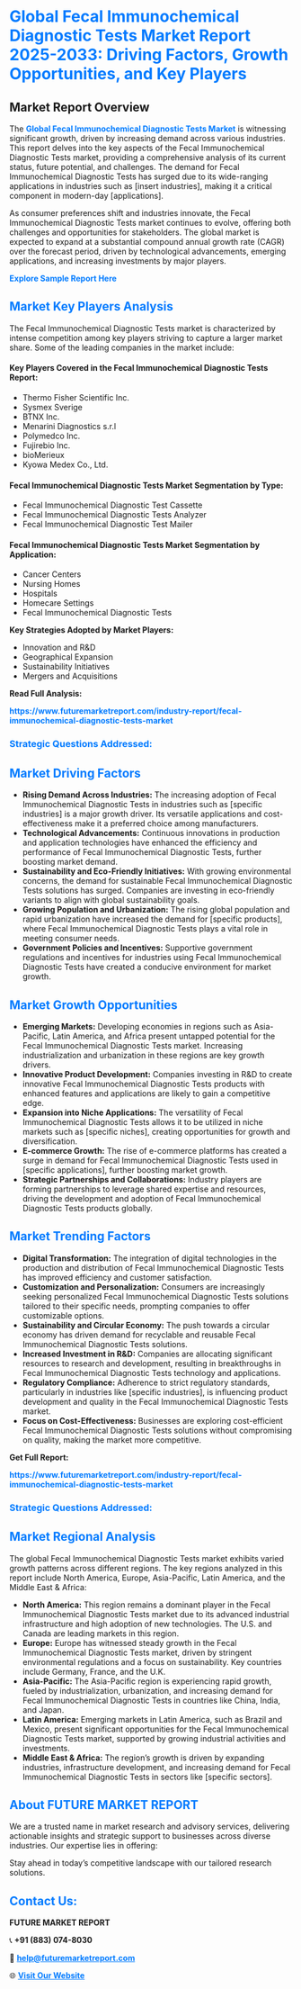 <h1 style="color: #007BFF;">Global Fecal Immunochemical Diagnostic Tests Market Report 2025-2033: Driving Factors, Growth Opportunities, and Key Players</h1>

<section id="overview">
<h2>Market Report Overview</h2>
<p>The <a href="https://www.futuremarketreport.com/industry-report/fecal-immunochemical-diagnostic-tests-market" style="color: #007BFF; text-decoration: none;"><strong>Global Fecal Immunochemical Diagnostic Tests Market</strong></a> is witnessing significant growth, driven by increasing demand across various industries. This report delves into the key aspects of the Fecal Immunochemical Diagnostic Tests market, providing a comprehensive analysis of its current status, future potential, and challenges. The demand for Fecal Immunochemical Diagnostic Tests has surged due to its wide-ranging applications in industries such as [insert industries], making it a critical component in modern-day [applications].</p>
<p>As consumer preferences shift and industries innovate, the Fecal Immunochemical Diagnostic Tests market continues to evolve, offering both challenges and opportunities for stakeholders. The global market is expected to expand at a substantial compound annual growth rate (CAGR) over the forecast period, driven by technological advancements, emerging applications, and increasing investments by major players.</p>
</section>

<section id="overview">
<p><a href="https://www.futuremarketreport.com/request-sample/reportId=126983" style="color: #007BFF; text-decoration: none;"><strong>Explore Sample Report Here</strong></a></p>
</section>

<section id="key-players">
<h2 style="color: #007BFF;">Market Key Players Analysis</h2>
<p>The Fecal Immunochemical Diagnostic Tests market is characterized by intense competition among key players striving to capture a larger market share. Some of the leading companies in the market include:</p>
<h4>Key Players Covered in the Fecal Immunochemical Diagnostic Tests Report:</h4>
<ul><li>Thermo Fisher Scientific Inc.</li><li>Sysmex Sverige</li><li>BTNX Inc.</li><li>Menarini Diagnostics s.r.l</li><li>Polymedco Inc.</li><li>Fujirebio Inc.</li><li>bioMerieux</li><li>Kyowa Medex Co., Ltd.</li></ul>
<h4>Fecal Immunochemical Diagnostic Tests Market Segmentation by Type:</h4>
<ul><li>Fecal Immunochemical Diagnostic Test Cassette</li><li>Fecal Immunochemical Diagnostic Tests Analyzer</li><li>Fecal Immunochemical Diagnostic Test Mailer</li></ul>

<h4>Fecal Immunochemical Diagnostic Tests Market Segmentation by Application:</h4>
<ul><li>Cancer Centers</li><li>Nursing Homes</li><li>Hospitals</li><li>Homecare Settings</li><li>Fecal Immunochemical Diagnostic Tests</li></ul>
<p><strong>Key Strategies Adopted by Market Players:</strong></p>
<ul>
<li>Innovation and R&D</li>
<li>Geographical Expansion</li>
<li>Sustainability Initiatives</li>
<li>Mergers and Acquisitions</li>
</ul>
</section>

<section>
<p><strong>Read Full Analysis: </strong></p><a href="https://www.futuremarketreport.com/industry-report/fecal-immunochemical-diagnostic-tests-market" style="color: #007BFF; text-decoration: none;"><strong>https://www.futuremarketreport.com/industry-report/fecal-immunochemical-diagnostic-tests-market</strong></a>
<h3 style="color: #007BFF;">Strategic Questions Addressed:</h3>
</section>

<section id="driving-factors">
<h2 style="color: #007BFF;">Market Driving Factors</h2>
<ul>
<li><strong>Rising Demand Across Industries:</strong> The increasing adoption of Fecal Immunochemical Diagnostic Tests in industries such as [specific industries] is a major growth driver. Its versatile applications and cost-effectiveness make it a preferred choice among manufacturers.</li>
<li><strong>Technological Advancements:</strong> Continuous innovations in production and application technologies have enhanced the efficiency and performance of Fecal Immunochemical Diagnostic Tests, further boosting market demand.</li>
<li><strong>Sustainability and Eco-Friendly Initiatives:</strong> With growing environmental concerns, the demand for sustainable Fecal Immunochemical Diagnostic Tests solutions has surged. Companies are investing in eco-friendly variants to align with global sustainability goals.</li>
<li><strong>Growing Population and Urbanization:</strong> The rising global population and rapid urbanization have increased the demand for [specific products], where Fecal Immunochemical Diagnostic Tests plays a vital role in meeting consumer needs.</li>
<li><strong>Government Policies and Incentives:</strong> Supportive government regulations and incentives for industries using Fecal Immunochemical Diagnostic Tests have created a conducive environment for market growth.</li>
</ul>
</section>

<section id="growth-opportunities">
<h2 style="color: #007BFF;">Market Growth Opportunities</h2>
<ul>
<li><strong>Emerging Markets:</strong> Developing economies in regions such as Asia-Pacific, Latin America, and Africa present untapped potential for the Fecal Immunochemical Diagnostic Tests market. Increasing industrialization and urbanization in these regions are key growth drivers.</li>
<li><strong>Innovative Product Development:</strong> Companies investing in R&D to create innovative Fecal Immunochemical Diagnostic Tests products with enhanced features and applications are likely to gain a competitive edge.</li>
<li><strong>Expansion into Niche Applications:</strong> The versatility of Fecal Immunochemical Diagnostic Tests allows it to be utilized in niche markets such as [specific niches], creating opportunities for growth and diversification.</li>
<li><strong>E-commerce Growth:</strong> The rise of e-commerce platforms has created a surge in demand for Fecal Immunochemical Diagnostic Tests used in [specific applications], further boosting market growth.</li>
<li><strong>Strategic Partnerships and Collaborations:</strong> Industry players are forming partnerships to leverage shared expertise and resources, driving the development and adoption of Fecal Immunochemical Diagnostic Tests products globally.</li>
</ul>
</section>

<section id="trending-factors">
<h2 style="color: #007BFF;">Market Trending Factors</h2>
<ul>
<li><strong>Digital Transformation:</strong> The integration of digital technologies in the production and distribution of Fecal Immunochemical Diagnostic Tests has improved efficiency and customer satisfaction.</li>
<li><strong>Customization and Personalization:</strong> Consumers are increasingly seeking personalized Fecal Immunochemical Diagnostic Tests solutions tailored to their specific needs, prompting companies to offer customizable options.</li>
<li><strong>Sustainability and Circular Economy:</strong> The push towards a circular economy has driven demand for recyclable and reusable Fecal Immunochemical Diagnostic Tests solutions.</li>
<li><strong>Increased Investment in R&D:</strong> Companies are allocating significant resources to research and development, resulting in breakthroughs in Fecal Immunochemical Diagnostic Tests technology and applications.</li>
<li><strong>Regulatory Compliance:</strong> Adherence to strict regulatory standards, particularly in industries like [specific industries], is influencing product development and quality in the Fecal Immunochemical Diagnostic Tests market.</li>
<li><strong>Focus on Cost-Effectiveness:</strong> Businesses are exploring cost-efficient Fecal Immunochemical Diagnostic Tests solutions without compromising on quality, making the market more competitive.</li>
</ul>
</section>

<section>
<p><strong>Get Full Report: </strong></p><a href="https://www.futuremarketreport.com/industry-report/fecal-immunochemical-diagnostic-tests-market" style="color: #007BFF; text-decoration: none;"><strong>https://www.futuremarketreport.com/industry-report/fecal-immunochemical-diagnostic-tests-market</strong></a>
<h3 style="color: #007BFF;">Strategic Questions Addressed:</h3>
</section>


<section id="regional-analysis">
<h2 style="color: #007BFF;">Market Regional Analysis</h2>
<p>The global Fecal Immunochemical Diagnostic Tests market exhibits varied growth patterns across different regions. The key regions analyzed in this report include North America, Europe, Asia-Pacific, Latin America, and the Middle East & Africa:</p>
<ul>
<li><strong>North America:</strong> This region remains a dominant player in the Fecal Immunochemical Diagnostic Tests market due to its advanced industrial infrastructure and high adoption of new technologies. The U.S. and Canada are leading markets in this region.</li>
<li><strong>Europe:</strong> Europe has witnessed steady growth in the Fecal Immunochemical Diagnostic Tests market, driven by stringent environmental regulations and a focus on sustainability. Key countries include Germany, France, and the U.K.</li>
<li><strong>Asia-Pacific:</strong> The Asia-Pacific region is experiencing rapid growth, fueled by industrialization, urbanization, and increasing demand for Fecal Immunochemical Diagnostic Tests in countries like China, India, and Japan.</li>
<li><strong>Latin America:</strong> Emerging markets in Latin America, such as Brazil and Mexico, present significant opportunities for the Fecal Immunochemical Diagnostic Tests market, supported by growing industrial activities and investments.</li>
<li><strong>Middle East & Africa:</strong> The region’s growth is driven by expanding industries, infrastructure development, and increasing demand for Fecal Immunochemical Diagnostic Tests in sectors like [specific sectors].</li>
</ul>
</section>

<footer>
<h2 style="color: #007BFF;">About FUTURE MARKET REPORT</h2>
<p>We are a trusted name in market research and advisory services, delivering actionable insights and strategic support to businesses across diverse industries. Our expertise lies in offering:</p>

<p>Stay ahead in today’s competitive landscape with our tailored research solutions.</p>

<h2 style="color: #007BFF;">Contact Us:</h2>
<p><strong>FUTURE MARKET REPORT</strong></p>
<p>📞 <strong>+91 (883) 074-8030</strong></p>
<p>📧 <strong><a href="mailto:help@futuremarketreport.com" style="color: #007BFF;">help@futuremarketreport.com</a></strong></p>
<p>🌐 <strong><a href="https://www.futuremarketreport.com/" style="color: #007BFF;">Visit Our Website</a></strong></p>
</footer>